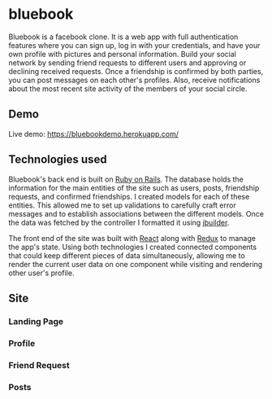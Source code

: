 # bluebook

Bluebook is a facebook clone. It is a web app with full authentication features where you can sign up, log in with your credentials, and have your own profile with pictures and personal information. Build your social network by sending friend requests to different users and approving or declining received requests. Once a friendship is confirmed by both parties, you can post messages on each other's profiles. Also, receive notifications about the most recent site activity of the members of your social circle.

## Demo
Live demo: https://bluebookdemo.herokuapp.com/

## Technologies used
Bluebook's back end is built on [Ruby on Rails](https://rubyonrails.org/). The database holds the information for the main entities of the site such as users, posts, friendship requests, and confirmed friendships. I created models for each of these entities. This allowed me to set up validations to carefully craft error messages and to establish associations between the different models. Once the data was fetched by the controller I formatted it using [jbuilder](https://github.com/rails/jbuilder).

The front end of the site was built with [React](https://reactjs.org/) along with [Redux](https://redux.js.org/) to manage the app's state. Using both technologies I created connected components that could keep different pieces of data simultaneously, allowing me to render the current user data on one component while visiting and rendering other user's profile.

## Site
### Landing Page
### Profile
### Friend Request
### Posts

